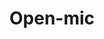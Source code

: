 # Open-mic
<!-- #experience -->

<!-- {BearID:76ED27CD-ABF7-4D6A-A5C6-B6F033C520AE-5468-00000CE25D01056A} -->
